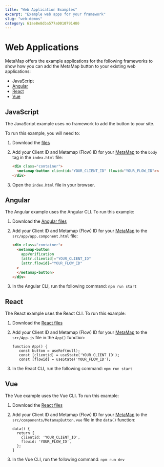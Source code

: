 ```yaml
---
title: "Web Application Examples"
excerpt: "Example web apps for your framework"
slug: "web-demos"
category: 61ae8e8dba577a0010791480
---
```


# Web Applications

MetaMap offers the example applications for the following frameworks to show how you can add the MetaMap button to your existing web applications:

* [JavaScript](#javascript)
* [Angular](#angular)
* [React](#react)
* [Vue](#vue)


## JavaScript

The JavaScript example uses no framework to add the button to your site.

To run this example, you will need to:
1. Download the <a href="https://github.com/GetMetaMap/metamap-demo-web-apps/tree/main/no-frameworks" target="_blank">files</a>
1. Add your Client ID and Metamap (Flow) ID for your <a href="https://dashbard.getmati.com/dev" target="_blank">MetaMap</a> to the `body` tag in the `index.html` file:

   ```html
   <div class="container">
     <metamap-button clientid="YOUR_CLIENT_ID" flowid="YOUR_FLOW_ID"></metamap-button>
   </div>
   ```
1. Open the `index.html` file in your browser.

## Angular

The Angular example uses the Angular CLI. To run this example:
1. Download the <a href="https://github.com/GetMetaMap/demo-web-app/tree/main/angular" target="_blank">Angular files</a>
1. Add your Client ID and Metamap (Flow) ID for your <a href="https://dashbard.getmati.com/dev" target="_blank">MetaMap</a> to the `src/app/app.component.html` file:

   ```html
   <div class="container">
     <metamap-button
       appVerification
       [attr.clientid]="YOUR_CLIENT_ID"
       [attr.flowid]="YOUR_FLOW_ID"
     >
     </metamap-button>
   </div>
   ```
1. In the Angular CLI, run the following command:
   `npm run start`


## React

The React example uses the React CLI. To run this example:
1. Download the <a href="https://github.com/GetMetaMap/demo-web-app/tree/main/react" target="_blank">React files</a>
1. Add your Client ID and Metamap (Flow) ID for your <a href="https://dashbard.getmati.com/dev" target="_blank">MetaMap</a> to the `src/App.js` file in the `App()` function:

   ```
   function App() {
      const button = useRef(null);
      const [clientid] = useState('YOUR_CLIENT_ID');
      const [flowid] = useState('YOUR_FLOW_ID');
   ```
1. In the React CLI, run the following command:
   `npm run start`

## Vue

The Vue example uses the Vue CLI. To run this example:
1. Download the <a href="https://github.com/GetMetaMap/demo-web-app/tree/main/vue" target="_blank">React files</a>
1. Add your Client ID and Metamap (Flow) ID for your <a href="https://dashbard.getmati.com/dev" target="_blank">MetaMap</a> to the `src/components/MetamapButton.vue` file in the `data()` function:

   ```
   data() {
     return {
       clientid: 'YOUR_CLIENT_ID',
       flowid: 'YOUR_FLOW_ID',
     };
   }
   ```
1. In the Vue CLI, run the following command:
   `npm run dev`
